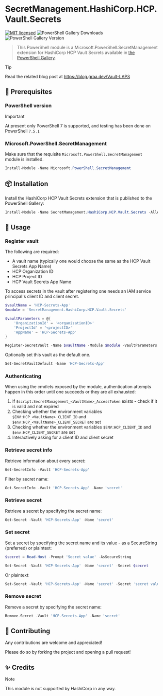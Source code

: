 # SecretManagement.HashiCorp.HCP.Vault.Secrets

[![MIT licensed](https://img.shields.io/badge/license-MIT-blue.svg)](https://raw.githubusercontent.com/erikgraa/SecretManagement.HashiCorp.HCP.Vault.Secrets/refs/heads/main/LICENSE)
![PowerShell Gallery Downloads](https://img.shields.io/powershellgallery/dt/SecretManagement.HashiCorp.HCP.Vault.Secrets)
![PowerShell Gallery Version](https://img.shields.io/powershellgallery/v/SecretManagement.HashiCorp.HCP.Vault.Secrets?color=green)

> This PowerShell module is a Microsoft.PowerShell.SecretManagement extension for HashiCorp HCP Vault Secrets available in [the PowerShell Gallery](https://www.powershellgallery.com/packages/SecretManagement.HashiCorp.HCP.Vault.Secrets).

> [!TIP]  
> Read the related blog post at https://blog.graa.dev/Vault-LAPS

## 📄 Prerequisites

### PowerShell version

> [!IMPORTANT]  
> At present only PowerShell 7 is supported, and testing has been done on PowerShell `7.5.1`

### Microsoft.PowerShell.SecretManagement

Make sure that the requisite `Microsoft.PowerShell.SecretManagement` module is installed.

```powershell
Install-Module -Name Microsoft.PowerShell.SecretManagement
```

## 📦 Installation

Install the HashiCorp HCP Vault Secrets extension that is published to the PowerShell Gallery:

```powershell
Install-Module -Name SecretManagement.HashiCorp.HCP.Vault.Secrets -AllowClobber
```

## 🔧 Usage

### Register vault

The following are required:
* A vault name (typically one would choose the same as the HCP Vault Secrets App Name)
* HCP Organization ID
* HCP Project ID
* HCP Vault Secrets App Name

To access secrets in the vault after registering one needs an IAM service principal's client ID and client secret.

```powershell
$vaultName = 'HCP-Secrets-App'
$module = 'SecretManagement.HashiCorp.HCP.Vault.Secrets'

$vaultParameters = @{ 
    'OrganizationId' = '<organizationID>'
    'ProjectId' = '<projectID>'
    'AppName' = 'HCP-Secrets-App'
}

Register-SecretVault -Name $vaultName -Module $module -VaultParameters $vaultParameters
```

Optionally set this vault as the default one.

```powershell
Set-SecretVaultDefault -Name 'HCP-Secrets-App'
```

### Authenticating

When using the cmdlets exposed by the module, authentication attempts happen in this order until one succeeds or they are all exhausted:

1. If `$script:SecretManagement_<VaultName>_AccessToken` exists - check if it is valid and not expired
2. Checking whether the environment variables `$ENV:HCP_<VaultName>_CLIENT_ID` and `$env:HCP_<VaultName>_CLIENT_SECRET` are set
3. Checking whether the environment variables `$ENV:HCP_CLIENT_ID` and `$env:HCP_CLIENT_SECRET` are set
4. Interactively asking for a client ID and client secret

### Retrieve secret info

Retrieve information about every secret:

```powershell
Get-SecretInfo -Vault 'HCP-Secrets-App'
```

Filter by secret name:

```powershell
Get-SecretInfo -Vault 'HCP-Secrets-App' -Name 'secret'
```

### Retrieve secret

Retrieve a secret by specifying the secret name:

```powershell
Get-Secret -Vault 'HCP-Secrets-App' -Name 'secret'
```

### Set secret

Set a secret by specifying the secret name and its value - as a SecureString (preferred) or plaintext:

```powershell
$secret = Read-Host -Prompt 'Secret value' -AsSecureString

Set-Secret -Vault 'HCP-Secrets-App' -Name 'secret' -Secret $secret
```

Or plaintext:

```powershell
Set-Secret -Vault 'HCP-Secrets-App' -Name 'secret' -Secret 'secret value'
```

### Remove secret

Remove a secret by specifying the secret name:

```powershell
Remove-Secret -Vault 'HCP-Secrets-App' -Name 'secret'
```

## 🙌 Contributing

Any contributions are welcome and appreciated!

Please do so by forking the project and opening a pull request!

## ✨ Credits

> [!NOTE]
> This module is not supported by HashiCorp in any way.